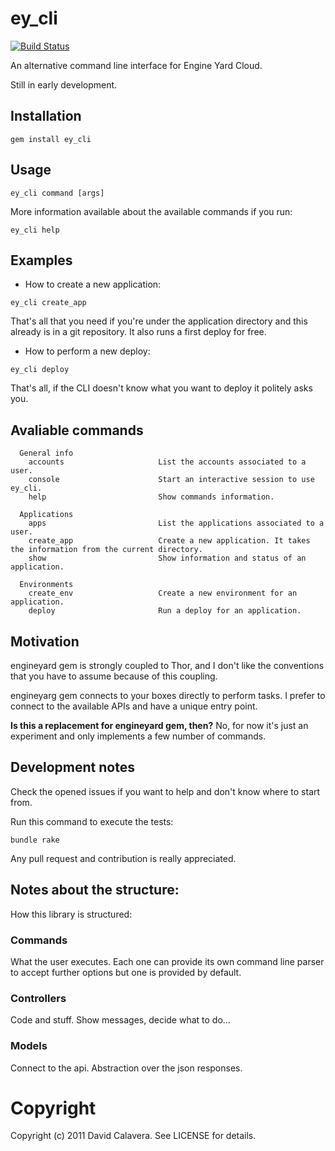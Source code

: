 # ey_cli

[![Build Status](https://secure.travis-ci.org/calavera/ey_cli.png)](http://travis-ci.org/calavera/ey_cli)

An alternative command line interface for Engine Yard Cloud.

Still in early development.

## Installation

```
gem install ey_cli
```

## Usage

```
ey_cli command [args]
```

More information available about the available commands if you run:

```
ey_cli help
```

## Examples

- How to create a new application:

```
ey_cli create_app
```

  That's all that you need if you're under the application directory and this already is in a git repository. It also runs a first deploy for free.

- How to perform a new deploy:

```
ey_cli deploy
```

  That's all, if the CLI doesn't know what you want to deploy it politely asks you.

## Avaliable commands
```
  General info
    accounts                     List the accounts associated to a user.
    console                      Start an interactive session to use ey_cli.
    help                         Show commands information.

  Applications
    apps                         List the applications associated to a user.
    create_app                   Create a new application. It takes the information from the current directory.
    show                         Show information and status of an application.

  Environments
    create_env                   Create a new environment for an application.
    deploy                       Run a deploy for an application.
```
## Motivation

engineyard gem is strongly coupled to Thor, and I don't like the
conventions that you have to assume because of this coupling.

engineyarg gem connects to your boxes directly to perform tasks. I
prefer to connect to the available APIs and have a unique entry point.

**Is this a replacement for engineyard gem, then?** No, for now it's just an
experiment and only implements a few number of commands.

## Development notes

Check the opened issues if you want to help and don't know where to
start from.

Run this command to execute the tests:

```
bundle rake
```

Any pull request and contribution is really appreciated.

## Notes about the structure:

How this library is structured:

### Commands

What the user executes. Each one can provide its own command line parser
to accept further options but one is provided by default.

### Controllers

Code and stuff. Show messages, decide what to do...

### Models

Connect to the api. Abstraction over the json responses.

# Copyright

Copyright (c) 2011 David Calavera. See LICENSE for details.
